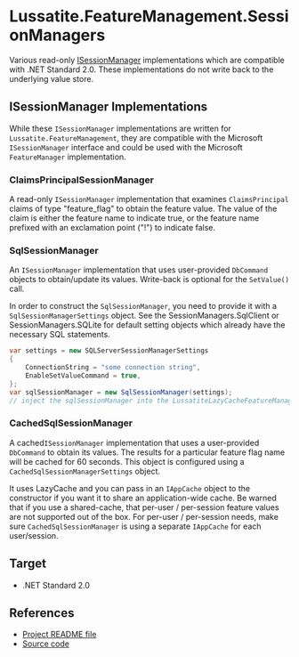 # Lussatite.FeatureManagement.SessionManagers

Various read-only [ISessionManager](https://docs.microsoft.com/en-us/dotnet/api/microsoft.featuremanagement.isessionmanager) implementations which are compatible with .NET Standard 2.0.  These implementations do not write back to the underlying value store.

## ISessionManager Implementations

While these `ISessionManager` implementations are written for `Lussatite.FeatureManagement`, they are compatible with the Microsoft `ISessionManager` interface and could be used with the Microsoft `FeatureManager` implementation.

### ClaimsPrincipalSessionManager

A read-only `ISessionManager` implementation that examines `ClaimsPrincipal` claims of type "feature_flag" to obtain the feature value.  The value of the claim is either the feature name to indicate true, or the feature name prefixed with an exclamation point ("!") to indicate false.

### SqlSessionManager

An `ISessionManager` implementation that uses user-provided `DbCommand` objects to obtain/update its values. Write-back is optional for the `SetValue()` call.

In order to construct the `SqlSessionManager`, you need to provide it with a `SqlSessionManagerSettings` object.  See the SessionManagers.SqlClient or SessionManagers.SQLite for default setting objects which already have the necessary SQL statements.

```C#
var settings = new SQLServerSessionManagerSettings
{
    ConnectionString = "some connection string",
    EnableSetValueCommand = true,
};
var sqlSessionManager = new SqlSessionManager(settings);
// inject the sqlSessionManager into the LussatiteLazyCacheFeatureManager constructor
```

### CachedSqlSessionManager

A cached`ISessionManager` implementation that uses a user-provided `DbCommand` to obtain its values.  The results for a particular feature flag name will be cached for 60 seconds.  This object is configured using a `CachedSqlSessionManagerSettings` object.

It uses LazyCache and you can pass in an `IAppCache` object to the constructor if you want it to share an application-wide cache. Be warned that if you use a shared-cache, that per-user / per-session feature values are not supported out of the box.  For per-user / per-session needs, make sure `CachedSqlSessionManager` is using a separate `IAppCache` for each user/session.

## Target

- .NET Standard 2.0

## References

- [Project README file](https://github.com/tgharold/Lussatite.FeatureManagement/blob/main/README.md)
- [Source code](https://github.com/tgharold/Lussatite.FeatureManagement/)

